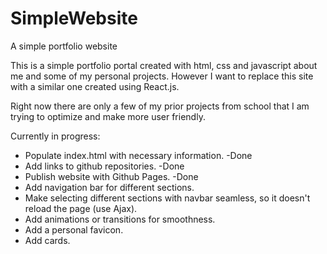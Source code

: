# SimpleWebsite
 A simple portfolio website

This is a simple portfolio portal created with html, css and javascript about me and some of my personal projects. However I want to replace this site with a similar one created using React.js.

Right now there are only a few of my prior projects from school that I am trying to optimize and make more user friendly.

Currently in progress:
* Populate index.html with necessary information. -Done
* Add links to github repositories. -Done
* Publish website with Github Pages. -Done
* Add navigation bar for different sections.
* Make selecting different sections with navbar seamless, so it doesn't reload the page (use Ajax).
* Add animations or transitions for smoothness.
* Add a personal favicon.
* Add cards.